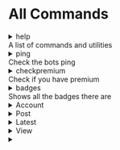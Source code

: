 # All Commands

<details>

<summary>help<br>A list of commands and utilities</summary>

**Usage**\
/help

**Subcommands**\
None

</details>

<details>

<summary>ping<br>Check the bots ping</summary>

**Usage**\
/ping

**Subcommands**\
None

</details>

<details>

<summary>checkpremium<br>Check if you have premium</summary>

**Usage**\
/checkpremium

**Subcommands**\
None

</details>

<details>

<summary>badges<br>Shows all the badges there are</summary>



</details>



<details>

<summary>Account</summary>

**Usage**\
/account

**Subcommands**\
create, edit

</details>

<details>

<summary>Post</summary>

**Usage**\
/post

**Subcommands**\
create, delete

</details>

<details>

<summary>Latest</summary>

**Usage**\
/latest

**Subcommands**\
None

</details>

<details>

<summary>View</summary>



</details>

<details>

<summary></summary>



</details>

